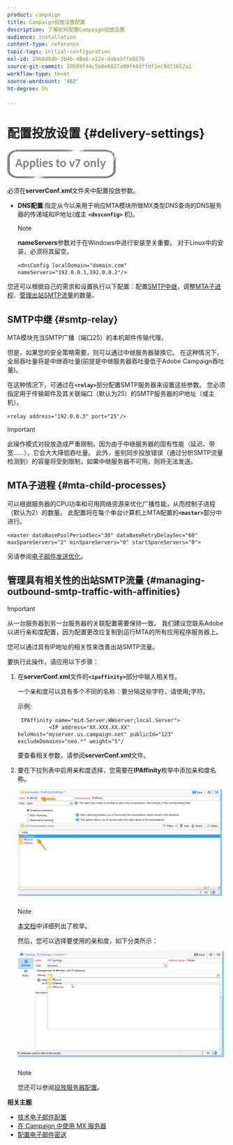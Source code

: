 ```yaml
---
product: campaign
title: Campaign投放设置配置
description: 了解如何配置Campaign投放设置
audience: installation
content-type: reference
topic-tags: initial-configuration
exl-id: 2968d8db-2b4b-48e6-a22e-daba5ffe0576
source-git-commit: 20509f44c5b8e0827a09f44dffdf2ec9d11652a1
workflow-type: tm+mt
source-wordcount: '462'
ht-degree: 5%

---
```


# 配置投放设置 {#delivery-settings}

![](../../assets/v7-only.svg)

必须在&#x200B;**serverConf.xml**&#x200B;文件夹中配置投放参数。

* **DNS配置**:指定从今以来用于响应MTA模块所做MX类型DNS查询的DNS服务器的传递域和IP地址(或主 **`<dnsconfig>`** 机)。

   >[!NOTE]
   >
   >**nameServers**&#x200B;参数对于在Windows中进行安装至关重要。 对于Linux中的安装，必须将其留空。

   ```
   <dnsConfig localDomain="domain.com" nameServers="192.0.0.1,192.0.0.2"/>
   ```

您还可以根据自己的需求和设置执行以下配置：配置[SMTP中继](#smtp-relay)，调整[MTA子进程](#mta-child-processes)、[管理出站SMTP流量](#managing-outbound-smtp-traffic-with-affinities)的数量。

## SMTP中继 {#smtp-relay}

MTA模块充当SMTP广播（端口25）的本机邮件传输代理。

但是，如果您的安全策略需要，则可以通过中继服务器替换它。 在这种情况下，全局吞吐量将是中继吞吐量(前提是中继服务器吞吐量低于Adobe Campaign吞吐量)。

在这种情况下，可通过在&#x200B;**`<relay>`**&#x200B;部分配置SMTP服务器来设置这些参数。 您必须指定用于传输邮件及其关联端口（默认为25）的SMTP服务器的IP地址（或主机）。

```
<relay address="192.0.0.3" port="25"/>
```

>[!IMPORTANT]
>
>此操作模式对投放造成严重限制，因为由于中继服务器的固有性能（延迟、带宽……），它会大大降低吞吐量。 此外，鉴别同步投放错误（通过分析SMTP流量检测到）的容量将受到限制，如果中继服务器不可用，则将无法发送。

## MTA子进程 {#mta-child-processes}

可以根据服务器的CPU功率和可用网络资源来优化广播性能，从而控制子进程（默认为2）的数量。 此配置将在每个单台计算机上MTA配置的&#x200B;**`<master>`**&#x200B;部分中进行。

```
<master dataBasePoolPeriodSec="30" dataBaseRetryDelaySec="60" maxSpareServers="2" minSpareServers="0" startSpareServers="0">
```

另请参阅[电子邮件发送优化](../../installation/using/email-deliverability.md#email-sending-optimization)。

## 管理具有相关性的出站SMTP流量 {#managing-outbound-smtp-traffic-with-affinities}

>[!IMPORTANT]
>
>从一台服务器到另一台服务器的关联配置需要保持一致。 我们建议您联系Adobe以进行亲和度配置，因为配置更改应复制到运行MTA的所有应用程序服务器上。

您可以通过具有IP地址的相关性来改善出站SMTP流量。

要执行此操作，请应用以下步骤：

1. 在&#x200B;**serverConf.xml**&#x200B;文件的&#x200B;**`<ipaffinity>`**&#x200B;部分中输入相关性。

   一个亲和度可以具有多个不同的名称：要分隔这些字符，请使用&#x200B;**;**&#x200B;字符。

   示例:

   ```
    IPAffinity name="mid.Server;WWserver;local.Server">
             <IP address="XX.XXX.XX.XX" heloHost="myserver.us.campaign.net" publicId="123" excludeDomains="neo.*" weight="5"/
   ```

   要查看相关参数，请参阅&#x200B;**serverConf.xml**&#x200B;文件。

1. 要在下拉列表中启用亲和度选择，您需要在&#x200B;**IPAffinity**&#x200B;枚举中添加亲和度名称。

   ![](assets/ipaffinity_enum.png)

   >[!NOTE]
   >
   >[本文档](../../platform/using/managing-enumerations.md)中详细列出了枚举。

   然后，您可以选择要使用的亲和度，如下分类所示：

   ![](assets/ipaffinity_typology.png)

   >[!NOTE]
   >
   >您还可以参阅[投放服务器配置](../../installation/using/email-deliverability.md#delivery-server-configuration)。

**相关主题**
* [技术电子邮件配置](email-deliverability.md)
* [在 Campaign 中使用 MX 服务器](using-mx-servers.md)
* [配置电子邮件密送](email-archiving.md)

